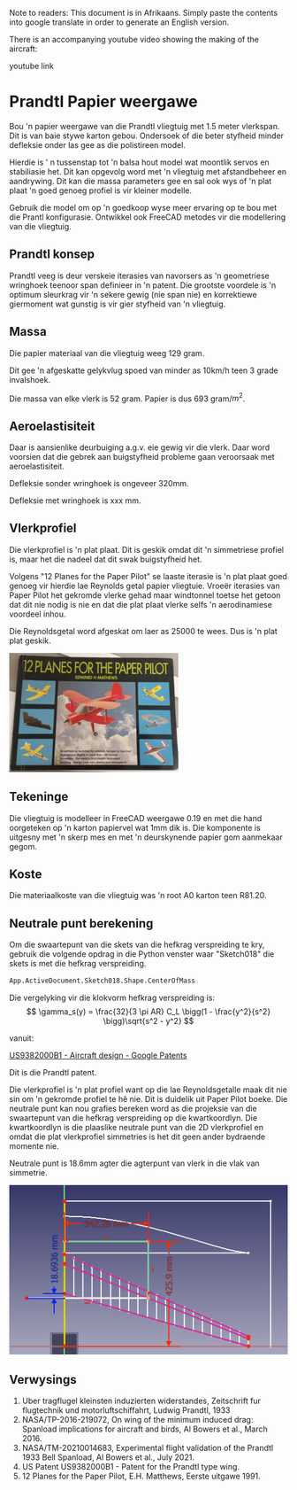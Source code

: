 Note to readers:  This document is in Afrikaans.  Simply paste the contents into google translate in order to generate an English version.

There is an accompanying youtube video showing the making of the aircraft:

youtube link

# Prandtl Papier weergawe

Bou 'n papier weergawe van die Prandtl vliegtuig met 1.5 meter vlerkspan.  Dit is van baie stywe karton gebou.  Ondersoek of die beter styfheid minder defleksie onder las gee as die polistireen model.

Hierdie is ' n tussenstap tot 'n balsa hout model wat moontlik servos en stabiliasie het.  Dit kan opgevolg word met 'n vliegtuig met afstandbeheer en aandrywing.  Dit kan die massa parameters gee en sal ook wys of 'n plat plaat 'n goed genoeg profiel is vir kleiner modelle.

Gebruik die model om op 'n goedkoop wyse meer ervaring op te bou met die Prantl konfigurasie.  Ontwikkel ook FreeCAD metodes vir die modellering van die vliegtuig.

## Prandtl konsep

Prandtl veeg is deur verskeie iterasies van navorsers as 'n geometriese wringhoek teenoor span definieer in 'n patent.  Die grootste voordele is 'n optimum sleurkrag vir 'n sekere gewig (nie span nie) en korrektiewe giermoment wat gunstig is vir gier styfheid van 'n vliegtuig.

## Massa

Die papier materiaal van die vliegtuig weeg 129 gram.

Dit gee 'n afgeskatte gelykvlug spoed van minder as 10km/h teen 3 grade invalshoek.

Die massa van elke vlerk is 52 gram.  Papier is dus 693 gram/$m^2$.

## Aeroelastisiteit

Daar is aansienlike deurbuiging a.g.v. eie gewig vir die vlerk.  Daar word voorsien dat die gebrek aan buigstyfheid probleme gaan veroorsaak met aeroelastisiteit.

Defleksie sonder wringhoek is ongeveer 320mm.

Defleksie met wringhoek is xxx mm.

## Vlerkprofiel

Die vlerkprofiel is 'n plat plaat.  Dit is geskik omdat dit 'n simmetriese profiel is, maar het die nadeel dat dit swak buigstyfheid het.

Volgens "12 Planes for the Paper Pilot" se laaste iterasie is 'n plat plaat goed genoeg vir hierdie lae Reynolds getal papier vliegtuie.  Vroeër iterasies van Paper Pilot het gekromde vlerke gehad maar windtonnel toetse het getoon dat dit nie nodig is nie en dat die plat plaat vlerke selfs 'n aerodinamiese voordeel inhou.

Die Reynoldsgetal word afgeskat om laer as 25000 te wees.  Dus is 'n plat plat geskik.

![2_PaperPilot](Pictures/2_PaperPilot.PNG)

## Tekeninge

Die vliegtuig is modelleer in FreeCAD weergawe 0.19 en met die hand oorgeteken op 'n karton papiervel wat 1mm dik is.  Die komponente is uitgesny met 'n skerp mes en met 'n deurskynende papier gom aanmekaar gegom.

## Koste

Die materiaalkoste van die vliegtuig was 'n root A0 karton teen R81.20.

## Neutrale punt berekening

Om die swaartepunt van die skets van die hefkrag verspreiding te kry, gebruik die volgende opdrag in die Python venster waar "Sketch018" die skets is met die hefkrag verspreiding.

```python
App.ActiveDocument.Sketch018.Shape.CenterOfMass
```



Die vergelyking vir die klokvorm hefkrag verspreiding is:
$$
\gamma_s(y) = \frac{32}{3 \pi AR} C_L \bigg(1 - \frac{y^2}{s^2} \bigg)\sqrt{s^2 - y^2}
$$


vanuit:

[US9382000B1 - Aircraft design - Google Patents](https://patents.google.com/patent/US9382000B1/en)

Dit is die Prandtl patent.

Die vlerkprofiel is 'n plat profiel want op die lae Reynoldsgetalle maak dit nie sin om 'n gekromde profiel te hê nie.  Dit is duidelik uit Paper Pilot boeke.  Die neutrale punt kan nou grafies bereken word as die projeksie van die swaartepunt van die hefkrag verspreiding op die kwartkoordlyn.  Die kwartkoordlyn is die plaaslike neutrale punt van die 2D vlerkprofiel en omdat die plat vlerkprofiel simmetries is het dit geen ander bydraende momente nie.

Neutrale punt is 18.6mm agter die agterpunt van vlerk in die vlak van simmetrie.

![1_NeutralePunt](Pictures/1_NeutralePunt.PNG)



## Verwysings

1. Uber tragflugel kleinsten induzierten widerstandes, Zeitschrift fur flugtechnik und motorluftschiffahrt, Ludwig Prandtl, 1933
2. NASA/TP-2016-219072, On wing of the minimum induced drag:  Spanload implications for aircraft and birds, Al Bowers et al., March 2016.
3. NASA/TM-20210014683, Experimental flight validation of the Prandtl 1933 Bell Spanload, Al Bowers et al., July 2021.
4. US Patent US9382000B1 - Patent for the Prandtl type wing.
5. 12 Planes for the Paper Pilot, E.H. Matthews, Eerste uitgawe 1991.

